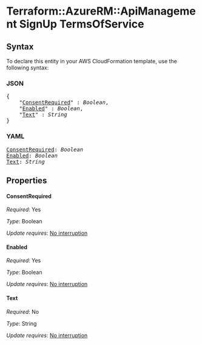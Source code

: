 # Terraform::AzureRM::ApiManagement SignUp TermsOfService

## Syntax

To declare this entity in your AWS CloudFormation template, use the following syntax:

### JSON

<pre>
{
    "<a href="#consentrequired" title="ConsentRequired">ConsentRequired</a>" : <i>Boolean</i>,
    "<a href="#enabled" title="Enabled">Enabled</a>" : <i>Boolean</i>,
    "<a href="#text" title="Text">Text</a>" : <i>String</i>
}
</pre>

### YAML

<pre>
<a href="#consentrequired" title="ConsentRequired">ConsentRequired</a>: <i>Boolean</i>
<a href="#enabled" title="Enabled">Enabled</a>: <i>Boolean</i>
<a href="#text" title="Text">Text</a>: <i>String</i>
</pre>

## Properties

#### ConsentRequired

_Required_: Yes

_Type_: Boolean

_Update requires_: [No interruption](https://docs.aws.amazon.com/AWSCloudFormation/latest/UserGuide/using-cfn-updating-stacks-update-behaviors.html#update-no-interrupt)

#### Enabled

_Required_: Yes

_Type_: Boolean

_Update requires_: [No interruption](https://docs.aws.amazon.com/AWSCloudFormation/latest/UserGuide/using-cfn-updating-stacks-update-behaviors.html#update-no-interrupt)

#### Text

_Required_: No

_Type_: String

_Update requires_: [No interruption](https://docs.aws.amazon.com/AWSCloudFormation/latest/UserGuide/using-cfn-updating-stacks-update-behaviors.html#update-no-interrupt)

